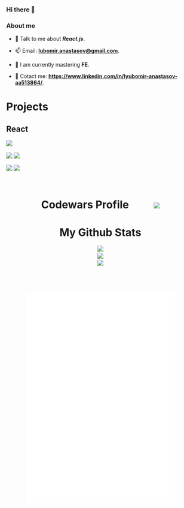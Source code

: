 ### Hi there 👋

<h3> About me </h3>

- 💬 Talk to me about ***React.js***.

- 📫 Email: **lubomir.anastasov@gmail.com**.

- 🔭 I am currently mastering **FE**.

- 🌳 Cotact me: **https://www.linkedin.com/in/lyubomir-anastasov-aa513864/**.

# Projects
  ## React
 
  [![](https://github-readme-stats.vercel.app/api/pin/?username=lanastasov&repo=Ecommerce-Eshop-MERN&hide_border=true&theme=dark)](https://github.com/lanastasov/Ecommerce-Eshop-MERN)
  
  [![](https://github-readme-stats.vercel.app/api/pin/?username=lanastasov&repo=bulgarian-honey&hide_border=true&theme=dark)](https://github.com/lanastasov/bulgarian-honey) 
  [![](https://github-readme-stats.vercel.app/api/pin/?username=lanastasov&repo=React-Electronics-Store&hide_border=true&theme=dark)](https://github.com/lanastasov/React-Electronics-Store)
  
  [![](https://github-readme-stats.vercel.app/api/pin/?username=lanastasov&repo=React-Web-Store&hide_border=true&theme=dark)](https://github.com/lanastasov/React-Web-Store)
  [![](https://github-readme-stats.vercel.app/api/pin/?username=lanastasov&repo=more-react-projects&hide_border=true&theme=dark)](https://github.com/lanastasov/more-react-projects ) 
  
  <br />

<h1 align="center"> Codewars Profile &nbsp;&nbsp;&nbsp;&nbsp;&nbsp;&nbsp;&nbsp;&nbsp;  <a href = "https://www.codewars.com/users/lanastasov/"><img src="https://www.codewars.com/users/lanastasov/badges/large?theme=light"/></a> </h1>

<h1 align="center"> My Github Stats </h1>
  
  <p align="center"><img width="450em" src="https://github-readme-stats.vercel.app/api?username=lanastasov&show_icons=true&theme=dark&include_all_commits=true&count_private=true"/>
      <br/>
  <img width="450em" src="https://github-readme-streak-stats.herokuapp.com/?user=lanastasov&include_all_commits=true&hide_border=true&theme=dark"/>
  <br/>
  <img width="450em" src="https://github-readme-stats.vercel.app/api/top-langs/?username=lanastasov&layout=compact&langs_count=10&theme=dark"/>
  </p>
  <br/>
 
<h1 align="center">
<img align="center" src="/github-metrics.svg" alt="Metrics" width="400">
</h1>

